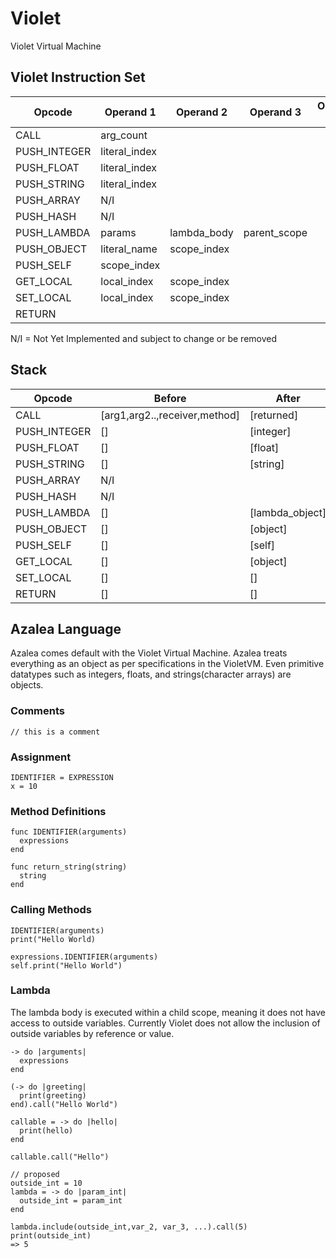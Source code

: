 # Violet
Violet Virtual Machine

## Violet Instruction Set

Opcode        | Operand 1     | Operand 2     | Operand 3     | Operand 4
------------- | ------------- | ------------- | ------------- | -------------
CALL          | arg_count     |
PUSH_INTEGER  | literal_index | 
PUSH_FLOAT    | literal_index |
PUSH_STRING   | literal_index |
PUSH_ARRAY    | N/I           |
PUSH_HASH     | N/I           |
PUSH_LAMBDA   | params        | lambda_body   | parent_scope  |
PUSH_OBJECT   | literal_name  | scope_index   | 
PUSH_SELF     | scope_index   |
GET_LOCAL     | local_index   | scope_index   |
SET_LOCAL     | local_index   | scope_index   |
RETURN        |

N/I = Not Yet Implemented and subject to change or be removed

## Stack

Opcode        | Before                              | After    
------------- | ----------------------------------- | ----------------------------------- |
CALL          | [arg1,arg2..,receiver,method]       | [returned]
PUSH_INTEGER  | []                                  | [integer]
PUSH_FLOAT    | []                                  | [float]
PUSH_STRING   | []                                  | [string]
PUSH_ARRAY    | N/I                                 |
PUSH_HASH     | N/I                                 |
PUSH_LAMBDA   | []                                  | [lambda_object]
PUSH_OBJECT   | []                                  | [object]
PUSH_SELF     | []                                  | [self]
GET_LOCAL     | []                                  | [object]
SET_LOCAL     | []                                  | []
RETURN        | []                                  | []

## Azalea Language
Azalea comes default with the Violet Virtual Machine. Azalea treats everything as an object as per specifications in the VioletVM. Even primitive datatypes such as integers, floats, and strings(character arrays) are objects.

### Comments
```
// this is a comment
```

### Assignment
``` 
IDENTIFIER = EXPRESSION 
x = 10
```
### Method Definitions
```
func IDENTIFIER(arguments)
  expressions
end

func return_string(string)
  string
end
```

### Calling Methods
```
IDENTIFIER(arguments)
print("Hello World)

expressions.IDENTIFIER(arguments)
self.print("Hello World")
```

### Lambda
The lambda body is executed within a child scope, meaning it does not have access to outside variables. Currently Violet does not allow the inclusion of outside variables by reference or value.
```
-> do |arguments|
  expressions
end

(-> do |greeting|
  print(greeting)
end).call("Hello World")

callable = -> do |hello|
  print(hello)
end

callable.call("Hello")

// proposed
outside_int = 10
lambda = -> do |param_int| 
  outside_int = param_int
end

lambda.include(outside_int,var_2, var_3, ...).call(5)
print(outside_int)
=> 5
```
